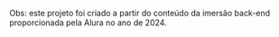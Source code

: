 Obs: este projeto foi criado a partir do conteúdo da imersão back-end proporcionada pela Alura no ano de 2024.
